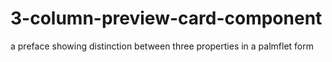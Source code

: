 # 3-column-preview-card-component
a preface showing distinction between three properties in a palmflet form
